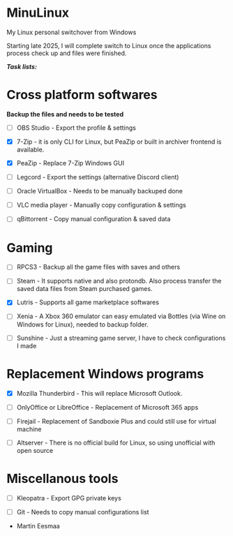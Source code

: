 # MinuLinux

My Linux personal switchover from Windows

Starting late 2025, I will complete switch to Linux once the applications process check up and files were finished.

***Task lists:***

# Cross platform softwares

**Backup the files and needs to be tested**

- [ ] OBS Studio - Export the profile & settings

- [X] 7-Zip - it is only CLI for Linux, but PeaZip or built in archiver frontend is available.

- [X] PeaZip - Replace 7-Zip Windows GUI

- [ ] Legcord - Export the settings (alternative Discord client)

- [ ] Oracle VirtualBox - Needs to be manually backuped done

- [ ] VLC media player - Manually copy configuration & settings

- [ ] qBittorrent - Copy manual configuration & saved data

# Gaming

- [ ] RPCS3 - Backup all the game files with saves and others

- [ ] Steam - It supports native and also protondb. Also process transfer the saved data files from Steam purchased games.

- [X] Lutris - Supports all game marketplace softwares

- [ ] Xenia - A Xbox 360 emulator can easy emulated via Bottles (via Wine on Windows for Linux), needed to backup folder.

- [ ] Sunshine - Just a streaming game server, I have to check configurations I made

# Replacement Windows programs

- [X] Mozilla Thunderbird - This will replace Microsoft Outlook.

- [ ] OnlyOffice or LibreOffice - Replacement of Microsoft 365 apps

- [ ] Firejail - Replacement of Sandboxie Plus and could still use for virtual machine

- [ ] Altserver - There is no official build for Linux, so using unofficial with open source

# Miscellanous tools

- [ ] Kleopatra - Export GPG private keys

- [ ] Git - Needs to copy manual configurations list

- Martin Eesmaa